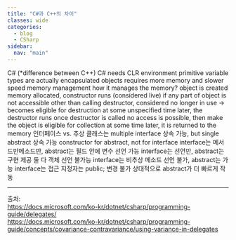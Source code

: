```yaml
---
title: "C#과 C++의 차이"
classes: wide
categories: 
  - blog
  - CSharp
sidebar:
  nav: "main"
---
```

   
C# (*difference between C++)
C# needs CLR environment 
primitive variable types are actually encapsulated objects
requires more memory and slower speed
memory management
how it manages the memory?
object is created memory allocated, constructor runs (considered live)
if any part of object is not accessible other than calling destructor,
		considered no longer in use -> becomes eligible for destruction
at some unspecified time later, the destructor runs
once destructor is called no access is possible, 
		then make the object is eligible for collection
at some time later, it is returned to the memory
인터페이스 vs. 추상
클래스는 multiple interface 상속 가능, but single abstract 상속 가능
constructor for abstract, not for interface
interface는 메서드만메소드만, abstract는 필드 안에 변수 선언 가능
interface는 선언만, abstract는 구현 제공
둘 다 객체 선언 불가능
interface는 비추상 메소드 선언 불가, abstract는 가능
interface는 접근 지정자는 public; 변경 불가
상대적으로 abstract가 더 빠르게 작동

  
---  
출처:   
<https://docs.microsoft.com/ko-kr/dotnet/csharp/programming-guide/delegates/>  
<https://docs.microsoft.com/ko-kr/dotnet/csharp/programming-guide/concepts/covariance-contravariance/using-variance-in-delegates>
